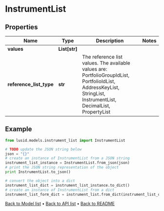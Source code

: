 # InstrumentList


## Properties
Name | Type | Description | Notes
------------ | ------------- | ------------- | -------------
**values** | **List[str]** |  | 
**reference_list_type** | **str** | The reference list values. The available values are: PortfolioGroupIdList, PortfolioIdList, AddressKeyList, StringList, InstrumentList, DecimalList, PropertyList | 

## Example

```python
from lusid.models.instrument_list import InstrumentList

# TODO update the JSON string below
json = "{}"
# create an instance of InstrumentList from a JSON string
instrument_list_instance = InstrumentList.from_json(json)
# print the JSON string representation of the object
print InstrumentList.to_json()

# convert the object into a dict
instrument_list_dict = instrument_list_instance.to_dict()
# create an instance of InstrumentList from a dict
instrument_list_form_dict = instrument_list.from_dict(instrument_list_dict)
```
[Back to Model list](../README.md#documentation-for-models) &#8226; [Back to API list](../README.md#documentation-for-api-endpoints) &#8226; [Back to README](../README.md)


